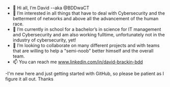 - 👋 Hi all, I’m David --aka @BDDwaCT
- 👀 I’m interested in all things that have to deal with Cybersecurity and the betterment of networks and above all the advancement of the human race.
- 🌱 I’m currently in school for a bachelor’s in science for IT management and Cybersecurity and am also working fulltime, unfortunately not in the industry of cybersecurity, yet!
- 💞️ I’m looking to collaborate on many different projects and with teams that are willing to help a "semi-noob" better himself and the overall team.
- 📫 You can reach me www.linkedin.com/in/david-brackin-bdd

-I'm new here and just getting started with GitHub, so please be patient as I figure it all out. Thanks



<!---
BDDwaCT/BDDwaCT is a ✨ special ✨ repository because its `README.md` (this file) appears on your GitHub profile.
You can click the Preview link to take a look at your changes.
--->
